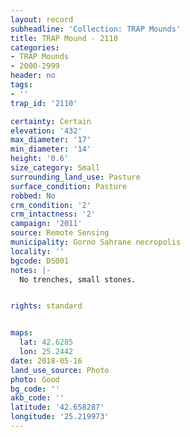 ```yaml
---
layout: record
subheadline: 'Collection: TRAP Mounds'
title: TRAP Mound - 2110
categories:
- TRAP Mounds
- 2000-2999
header: no
tags:
- ''
trap_id: '2110'

certainty: Certain
elevation: '432'
max_diameter: '17'
min_diameter: '14'
height: '0.6'
size_category: Small
surrounding_land_use: Pasture
surface_condition: Pasture
robbed: No
crm_condition: '2'
crm_intactness: '2'
campaign: '2011'
source: Remote Sensing
municipality: Gorno Sahrane necropolis
locality: ''
bgcode: DS001
notes: |-
  No trenches, small stones.


rights: standard


maps:
  lat: 42.6285
  lon: 25.2442
date: 2018-05-16
land_use_source: Photo
photo: Good
bg_code: ''
akb_code: ''
latitude: '42.658287'
longitude: '25.219973'
---
```

